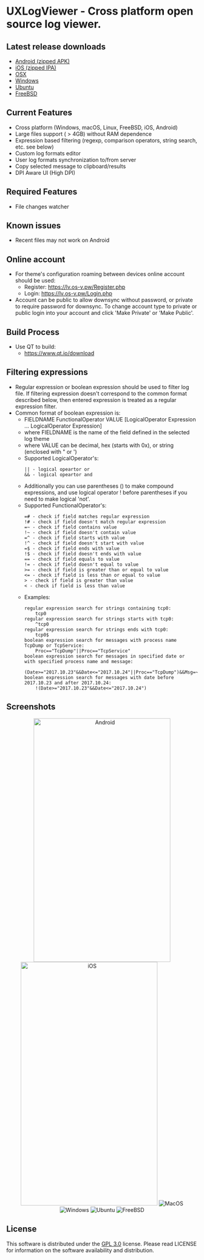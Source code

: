 
# UXLogViewer - Cross platform open source log viewer.

## Latest release downloads
<p>
	<ul>
		<li><a href="https://github.com/os-v/UXLogViewer/files/5804194/UXLogViewer-1.0.1-Android.zip">Android (zipped APK)</a><br></li>
		<li><a href="https://github.com/os-v/UXLogViewer/files/5804196/UXLogViewer-1.0.1-iOS.zip">iOS (zipped IPA)</a><br></li>
		<li><a href="https://github.com/os-v/UXLogViewer/files/5804474/UXLogViewer-1.0.1-MacOS.zip">OSX</a><br></li>
		<li><a href="https://github.com/os-v/UXLogViewer/files/5806650/UXLogViewer-1.0.1-Windows.zip">Windows</a><br></li>
		<li><a href="https://github.com/os-v/UXLogViewer/files/5804455/UXLogViewer-1.0.1-Ubuntu.zip">Ubuntu</a><br></li>
		<li><a href="https://github.com/os-v/UXLogViewer/files/5804441/UXLogViewer-1.0.1-FreeBSD.zip">FreeBSD</a><br></li>
	</ul>
</p>

## Current Features
- Cross platform (Windows, macOS, Linux, FreeBSD, iOS, Android)
- Large files support ( > 4GB) without RAM dependence
- Expression based filtering (regexp, comparison operators, string search, etc. see below)
- Custom log formats editor
- User log formats synchronization to/from server
- Copy selected message to clipboard/results
- DPI Aware UI (High DPI)

## Required Features
- File changes watcher

## Known issues
- Recent files may not work on Android

## Online account
* For theme's configuration roaming between devices online account should be used:
	* Register: https://lv.os-v.pw/Register.php
	* Login: https://lv.os-v.pw/Login.php
* Account can be public to allow downsync without password, or private to require password for downsync. To change account type to private or public login into your account and click 'Make Private' or 'Make Public'.

## Build Process
* Use QT to build:
	* https://www.qt.io/download

## Filtering expressions
* Regular expression or boolean expression should be used to filter log file. If filtering expression doesn't correspond to the common format described below, then entered expression is treated as a regular expression filter.
* Common format of boolean expression is:
	* FIELDNAME FunctionalOperator VALUE [LogicalOperator Expression ... LogicalOperator Expression]
	* where FIELDNAME is the name of the field defined in the selected log theme
	* where VALUE  can be decimal, hex (starts with 0x), or string (enclosed with " or ')
	* Supported LogicalOperator's:
		```
		|| - logical opeartor or
		&& - logical opeartor and
		```
	* Additionally you can use parentheses () to make compound expressions, and use logical operator ! before parentheses if you need to make logical 'not'. 
	* Supported FunctionalOperator's:
		```
		=# - check if field matches regular expression
		!# - check if field doesn't match regular expression
		=~ - check if field contains value
		!~ - check if field doesn't contain value
		=^ - check if field starts with value
		!^ - check if field doesn't start with value
		=$ - check if field ends with value
		!$ - check if field doesn't ends with value
		== - check if field equals to value
		!= - check if field doesn't equal to value
		>= - check if field is greater than or equal to value
		<= - check if field is less than or equal to value
		> - check if field is greater than value
		< - check if field is less than value
		```
	* Examples:
		```
		regular expression search for strings containing tcp0:
			tcp0
		regular expression search for strings starts with tcp0:
			^tcp0
		regular expression search for strings ends with tcp0:
			tcp0$
		boolean expression search for messages with process name TcpDump or TcpService:
			Proc=="TcpDump"||Proc=="TcpService"
		boolean expression search for messages in specified date or with specified process name and message:
			(Date>="2017.10.23"&&Date<="2017.10.24"||Proc=="TcpDump")&&Msg=~"port:"
		boolean expression search for messages with date before 2017.10.23 and after 2017.10.24:
			!(Date>="2017.10.23"&&Date<="2017.10.24")
		```

## Screenshots
<p align="center">
	<img alt="Android" src="https://user-images.githubusercontent.com/73893487/104474505-a98c7a80-55f0-11eb-938e-dcd7bc1b933f.png" width="360" height="640"/>
	<img alt="iOS" src="https://user-images.githubusercontent.com/73893487/104474516-ad200180-55f0-11eb-832d-863a3abf1702.png" width="360" height="640"/>
	<img alt="MacOS" src="https://user-images.githubusercontent.com/73893487/104474524-ae512e80-55f0-11eb-927d-fb19ae06ca9e.png"/>
	<img alt="Windows" src="https://user-images.githubusercontent.com/73893487/104474534-b01af200-55f0-11eb-991d-2a29f2e34000.png"/>
	<img alt="Ubuntu" src="https://user-images.githubusercontent.com/73893487/104474530-aee9c500-55f0-11eb-8a2a-4b3c7c1c2c33.png"/>
	<img alt="FreeBSD" src="https://user-images.githubusercontent.com/73893487/104474511-abeed480-55f0-11eb-887f-eb572b7eca9e.png"/>
</p>

## License
This software is distributed under the [GPL 3.0](https://github.com/os-v/UXLogViewer/blob/master/LICENSE) license. Please read LICENSE for information on the software availability and distribution.

